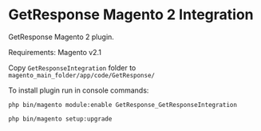 # GetResponse Magento 2 Integration
GetResponse Magento 2 plugin.

Requirements: Magento v2.1

Copy `GetResponseIntegration` folder to `magento_main_folder/app/code/GetResponse/`

To install plugin run in console commands:

`php bin/magento module:enable GetResponse_GetResponseIntegration`

`php bin/magento setup:upgrade`
